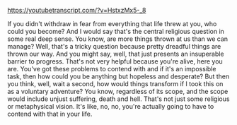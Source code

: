 https://youtubetranscript.com/?v=HstxzMx5-_8

 If you didn't withdraw in fear from everything that life threw at you, who could you become? And I would say that's the central religious question in some real deep sense. You know, are more things thrown at us than we can manage? Well, that's a tricky question because pretty dreadful things are thrown our way. And you might say, well, that just presents an insuperable barrier to progress. That's not very helpful because you're alive, here you are. You've got these problems to contend with and if it's an impossible task, then how could you be anything but hopeless and desperate? But then you think, well, wait a second, how would things transform if I took this on as a voluntary adventure? You know, regardless of its scope, and the scope would include unjust suffering, death and hell. That's not just some religious or metaphysical vision. It's like, no, no, you're actually going to have to contend with that in your life.